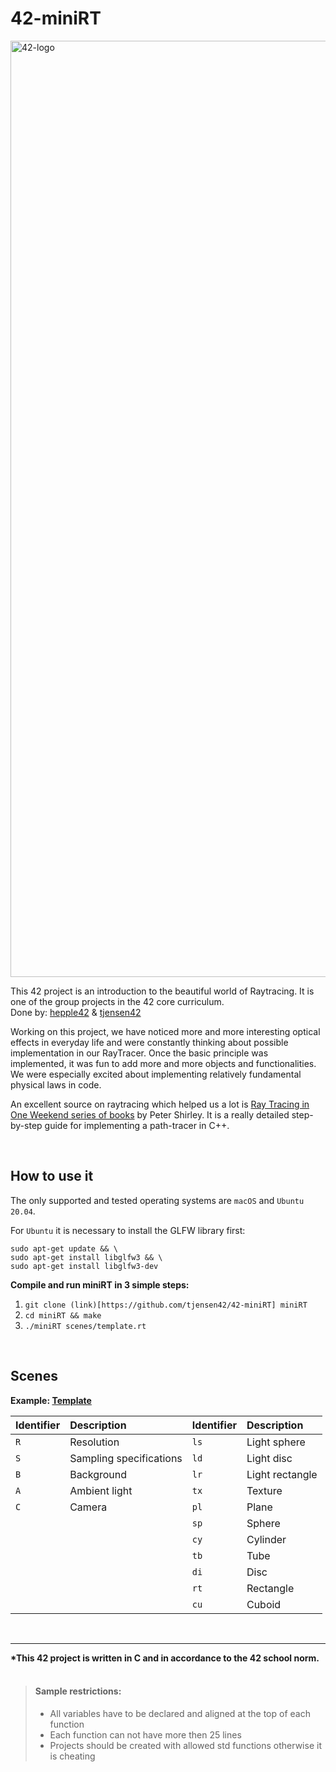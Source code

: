 # 42-miniRT

<img width="1498" alt="42-logo" src="https://user-images.githubusercontent.com/56789534/173826141-045ce31b-b8be-4065-b711-4e385cb72ef6.png">

This 42 project is an introduction to the beautiful world of Raytracing. 
It is one of the group projects in the 42 core curriculum. <br>
Done by: [hepple42](https://github.com/hepple42) & [tjensen42](https://github.com/tjensen42) 

Working on this project, we have noticed more and more interesting optical effects in everyday life and were constantly thinking about possible implementation in our RayTracer. Once the basic principle was implemented, it was fun to add more and more objects and functionalities. We were especially excited about implementing relatively fundamental physical laws in code.

An excellent source on raytracing which helped us a lot is [Ray Tracing in One Weekend series of books](https://raytracing.github.io/) by Peter Shirley. It is a really detailed step-by-step guide for implementing a path-tracer in C++.

<br>

## How to use it

The only supported and tested operating systems are ```macOS``` and ```Ubuntu 20.04```.

For ```Ubuntu``` it is necessary to install the GLFW library first:
```
sudo apt-get update && \
sudo apt-get install libglfw3 && \
sudo apt-get install libglfw3-dev
```

<b>Compile and run miniRT in 3 simple steps:</b>
1. ```git clone (link)[https://github.com/tjensen42/42-miniRT] miniRT```
2. ```cd miniRT && make```
3. ```./miniRT scenes/template.rt```

<br>

## Scenes

<b>Example: [Template](scenes/template.rt)</b>

| Identifier  | Description | Identifier    | Description
| :---         | :---         | :---         | :---         |
| ```R```  | Resolution | ```ls```  | Light sphere |
| ```S```  | Sampling specifications |```ld```  | Light disc |
| ```B```  | Background |```lr```  | Light rectangle |
| ```A```  | Ambient light |```tx```  | Texture |
| ```C```  | Camera |```pl```  | Plane |
|   |   | ```sp```  | Sphere |
|   |   | ```cy```  | Cylinder |
|   |   | ```tb```  | Tube |
|   |   | ```di```  | Disc |
|   |   | ```rt```  | Rectangle |
|   |   | ```cu```  | Cuboid |

<br>
<hr>
<b>*This 42 project is written in C and in accordance to the 42 school norm.<br></b>
<br>

> #### Sample restrictions:
> - All variables have to be declared and aligned at the top of each function
> - Each function can not have more then 25 lines
> - Projects should be created with allowed std functions otherwise it is cheating
